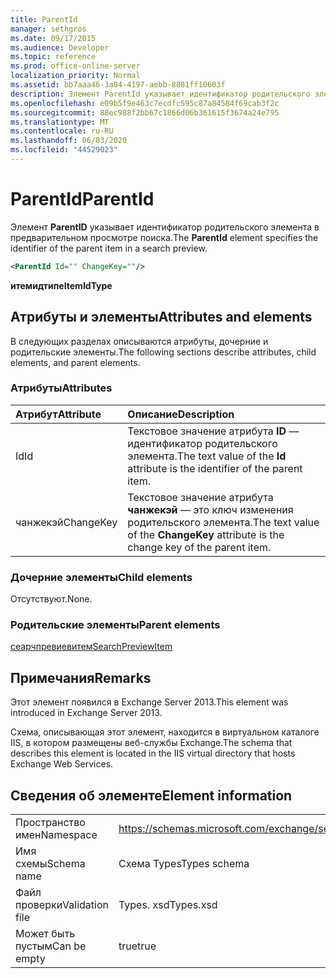 ```yaml
---
title: ParentId
manager: sethgros
ms.date: 09/17/2015
ms.audience: Developer
ms.topic: reference
ms.prod: office-online-server
localization_priority: Normal
ms.assetid: bb7aaa46-3a04-4197-aebb-8881ff10603f
description: Элемент ParentId указывает идентификатор родительского элемента в предварительном просмотре поиска.
ms.openlocfilehash: e09b5f9e463c7ecdfc595c87a84584f69cab3f2c
ms.sourcegitcommit: 88ec988f2bb67c1866d06b361615f3674a24e795
ms.translationtype: MT
ms.contentlocale: ru-RU
ms.lasthandoff: 06/03/2020
ms.locfileid: "44529023"
---
```

# <a name="parentid"></a><span data-ttu-id="2e25d-103">ParentId</span><span class="sxs-lookup"><span data-stu-id="2e25d-103">ParentId</span></span>

<span data-ttu-id="2e25d-104">Элемент **ParentID** указывает идентификатор родительского элемента в предварительном просмотре поиска.</span><span class="sxs-lookup"><span data-stu-id="2e25d-104">The **ParentId** element specifies the identifier of the parent item in a search preview.</span></span> 
  
```XML
<ParentId Id="" ChangeKey=""/>
```

<span data-ttu-id="2e25d-105">**итемидтипе**</span><span class="sxs-lookup"><span data-stu-id="2e25d-105">**ItemIdType**</span></span>

## <a name="attributes-and-elements"></a><span data-ttu-id="2e25d-106">Атрибуты и элементы</span><span class="sxs-lookup"><span data-stu-id="2e25d-106">Attributes and elements</span></span>

<span data-ttu-id="2e25d-107">В следующих разделах описываются атрибуты, дочерние и родительские элементы.</span><span class="sxs-lookup"><span data-stu-id="2e25d-107">The following sections describe attributes, child elements, and parent elements.</span></span>
  
### <a name="attributes"></a><span data-ttu-id="2e25d-108">Атрибуты</span><span class="sxs-lookup"><span data-stu-id="2e25d-108">Attributes</span></span>

|<span data-ttu-id="2e25d-109">**Атрибут**</span><span class="sxs-lookup"><span data-stu-id="2e25d-109">**Attribute**</span></span>|<span data-ttu-id="2e25d-110">**Описание**</span><span class="sxs-lookup"><span data-stu-id="2e25d-110">**Description**</span></span>|
|:-----|:-----|
|<span data-ttu-id="2e25d-111">Id</span><span class="sxs-lookup"><span data-stu-id="2e25d-111">Id</span></span>  <br/> |<span data-ttu-id="2e25d-112">Текстовое значение атрибута **ID** — идентификатор родительского элемента.</span><span class="sxs-lookup"><span data-stu-id="2e25d-112">The text value of the **Id** attribute is the identifier of the parent item.</span></span>  <br/> |
|<span data-ttu-id="2e25d-113">чанжекэй</span><span class="sxs-lookup"><span data-stu-id="2e25d-113">ChangeKey</span></span>  <br/> |<span data-ttu-id="2e25d-114">Текстовое значение атрибута **чанжекэй** — это ключ изменения родительского элемента.</span><span class="sxs-lookup"><span data-stu-id="2e25d-114">The text value of the **ChangeKey** attribute is the change key of the parent item.</span></span>  <br/> |
   
### <a name="child-elements"></a><span data-ttu-id="2e25d-115">Дочерние элементы</span><span class="sxs-lookup"><span data-stu-id="2e25d-115">Child elements</span></span>

<span data-ttu-id="2e25d-116">Отсутствуют.</span><span class="sxs-lookup"><span data-stu-id="2e25d-116">None.</span></span>
  
### <a name="parent-elements"></a><span data-ttu-id="2e25d-117">Родительские элементы</span><span class="sxs-lookup"><span data-stu-id="2e25d-117">Parent elements</span></span>

[<span data-ttu-id="2e25d-118">сеарчпревиевитем</span><span class="sxs-lookup"><span data-stu-id="2e25d-118">SearchPreviewItem</span></span>](searchpreviewitem.md)
  
## <a name="remarks"></a><span data-ttu-id="2e25d-119">Примечания</span><span class="sxs-lookup"><span data-stu-id="2e25d-119">Remarks</span></span>

<span data-ttu-id="2e25d-120">Этот элемент появился в Exchange Server 2013.</span><span class="sxs-lookup"><span data-stu-id="2e25d-120">This element was introduced in Exchange Server 2013.</span></span>
  
<span data-ttu-id="2e25d-121">Схема, описывающая этот элемент, находится в виртуальном каталоге IIS, в котором размещены веб-службы Exchange.</span><span class="sxs-lookup"><span data-stu-id="2e25d-121">The schema that describes this element is located in the IIS virtual directory that hosts Exchange Web Services.</span></span>
  
## <a name="element-information"></a><span data-ttu-id="2e25d-122">Сведения об элементе</span><span class="sxs-lookup"><span data-stu-id="2e25d-122">Element information</span></span>

|||
|:-----|:-----|
|<span data-ttu-id="2e25d-123">Пространство имен</span><span class="sxs-lookup"><span data-stu-id="2e25d-123">Namespace</span></span>  <br/> |https://schemas.microsoft.com/exchange/services/2006/types  <br/> |
|<span data-ttu-id="2e25d-124">Имя схемы</span><span class="sxs-lookup"><span data-stu-id="2e25d-124">Schema name</span></span>  <br/> |<span data-ttu-id="2e25d-125">Схема Types</span><span class="sxs-lookup"><span data-stu-id="2e25d-125">Types schema</span></span>  <br/> |
|<span data-ttu-id="2e25d-126">Файл проверки</span><span class="sxs-lookup"><span data-stu-id="2e25d-126">Validation file</span></span>  <br/> |<span data-ttu-id="2e25d-127">Types. xsd</span><span class="sxs-lookup"><span data-stu-id="2e25d-127">Types.xsd</span></span>  <br/> |
|<span data-ttu-id="2e25d-128">Может быть пустым</span><span class="sxs-lookup"><span data-stu-id="2e25d-128">Can be empty</span></span>  <br/> |<span data-ttu-id="2e25d-129">true</span><span class="sxs-lookup"><span data-stu-id="2e25d-129">true</span></span>  <br/> |
   

